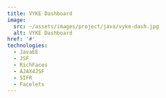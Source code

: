 ```yaml
---
title: VYKE Dashboard
image:
  src: ~/assets/images/project/java/vyke-dash.jpg
  alt: VYKE Dashboard
href: '#'
technologies:
  - JavaEE
  - JSF
  - RichFaces
  - AJAX4JSF
  - SIFR
  - Facelets
---
```

